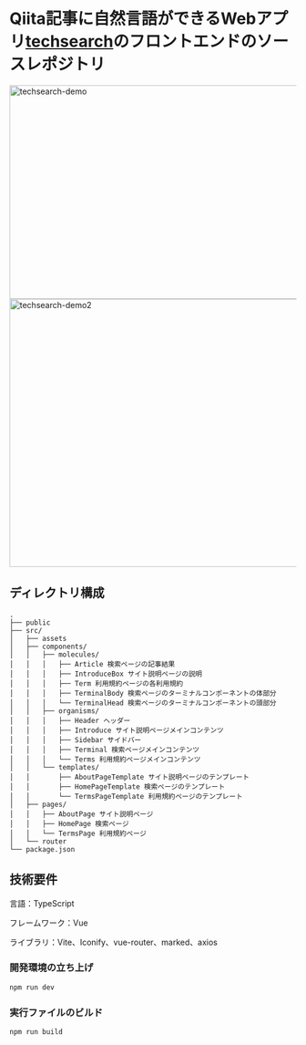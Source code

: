 # Qiita記事に自然言語ができるWebアプリ[techsearch](https://techserch.net/)のフロントエンドのソースレポジトリ
<img width="710" height="375" alt="techsearch-demo" src="https://github.com/user-attachments/assets/dce16817-209b-4bbb-bde9-121acbd26b2a" />
<img width="700" height="470" alt="techsearch-demo2" src="https://github.com/user-attachments/assets/140f65e2-5c57-4102-9fd9-44cdc989bd16" />


## ディレクトリ構成
```
.
├── public
├── src/
│   ├── assets
│   ├── components/
│   │   ├── molecules/
│   │   │   ├── Article 検索ページの記事結果
│   │   │   ├── IntroduceBox サイト説明ページの説明
│   │   │   ├── Term 利用規約ページの各利用規約
│   │   │   ├── TerminalBody 検索ページのターミナルコンポーネントの体部分
│   │   │   └── TerminalHead 検索ページのターミナルコンポーネントの頭部分
│   │   ├── organisms/
│   │   │   ├── Header ヘッダー
│   │   │   ├── Introduce サイト説明ページメインコンテンツ
│   │   │   ├── Sidebar サイドバー
│   │   │   ├── Terminal 検索ページメインコンテンツ
│   │   │   └── Terms 利用規約ページメインコンテンツ
│   │   └── templates/
│   │       ├── AboutPageTemplate サイト説明ページのテンプレート
│   │       ├── HomePageTemplate 検索ページのテンプレート
│   │       └── TermsPageTemplate 利用規約ページのテンプレート
│   ├── pages/
│   │   ├── AboutPage サイト説明ページ
│   │   ├── HomePage 検索ページ
│   │   └── TermsPage 利用規約ページ
│   └── router
└── package.json
```

## 技術要件
言語：TypeScript

フレームワーク：Vue

ライブラリ：Vite、Iconify、vue-router、marked、axios

### 開発環境の立ち上げ

```sh
npm run dev
```

### 実行ファイルのビルド

```sh
npm run build
```
